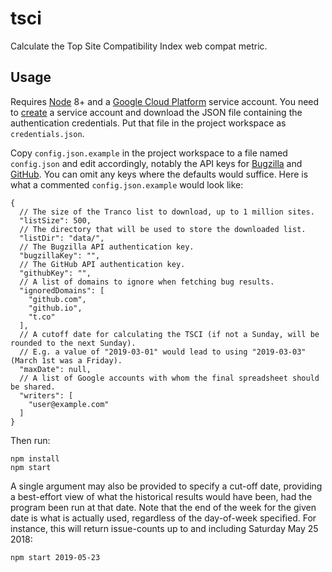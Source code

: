 # tsci

Calculate the Top Site Compatibility Index web compat metric.

## Usage
Requires [Node](https://nodejs.org/) 8+ and a [Google Cloud Platform](https://cloud.google.com/) service account.
You need to [create](https://cloud.google.com/docs/authentication/getting-started) a service account and download
the JSON file containing the authentication credentials. Put that file in the project workspace as `credentials.json`.

Copy `config.json.example` in the project workspace to a file named `config.json` and edit accordingly,
notably the API keys for [Bugzilla](https://bugzilla.mozilla.org/userprefs.cgi?tab=apikey) and
[GitHub](https://help.github.com/en/articles/creating-a-personal-access-token-for-the-command-line).
You can omit any keys where the defaults would suffice. Here is what a commented `config.json.example`
would look like:
```
{
  // The size of the Tranco list to download, up to 1 million sites.
  "listSize": 500,
  // The directory that will be used to store the downloaded list.
  "listDir": "data/",
  // The Bugzilla API authentication key.
  "bugzillaKey": "",
  // The GitHub API authentication key.
  "githubKey": "",
  // A list of domains to ignore when fetching bug results.
  "ignoredDomains": [
    "github.com",
    "github.io",
    "t.co"
  ],
  // A cutoff date for calculating the TSCI (if not a Sunday, will be rounded to the next Sunday).
  // E.g. a value of "2019-03-01" would lead to using "2019-03-03" (March 1st was a Friday).
  "maxDate": null,
  // A list of Google accounts with whom the final spreadsheet should be shared.
  "writers": [
    "user@example.com"
  ]
}
```

Then run:
```
npm install
npm start
```

A single argument may also be provided to specify a cut-off date, providing a best-effort view of what the historical
results would have been, had the program been run at that date. Note that the end of the week for the given date is
what is actually used, regardless of the day-of-week specified. For instance, this will return issue-counts up to
and including Saturday May 25 2018:
```
npm start 2019-05-23
```
